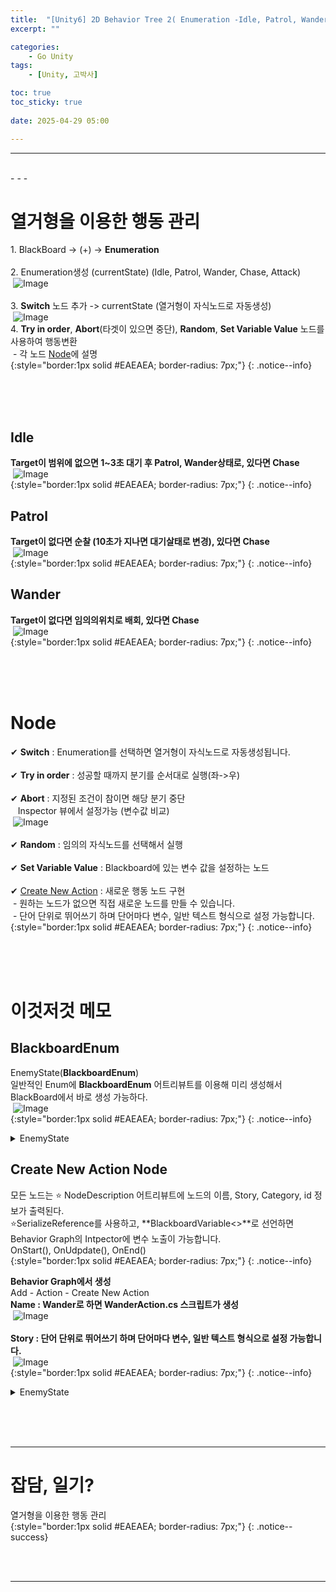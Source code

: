 ```yaml
---
title:  "[Unity6] 2D Behavior Tree 2( Enumeration -Idle, Patrol, Wander  ) "
excerpt: ""

categories:
    - Go Unity
tags:
    - [Unity, 고박사]

toc: true
toc_sticky: true
 
date: 2025-04-29 05:00

---
```

- - -


<br>
- - - 

# 열거형을 이용한 행동 관리
1.&nbsp;BlackBoard -> (+) -> **Enumeration**  
&nbsp;  
2.&nbsp;Enumeration생성 (currentState)  (Idle, Patrol, Wander, Chase, Attack)  
&nbsp;![Image](https://github.com/levell1/levell1.github.io/blob/main/Image/Unity6_AiNav/Behavior2_1.png?raw=true)  
&nbsp;  
3.&nbsp;**Switch** 노드 추가 -> currentState (열거형이 자식노드로 자동생성)  
&nbsp;![Image](https://github.com/levell1/levell1.github.io/blob/main/Image/Unity6_AiNav/Behavior2_3.png?raw=true)  
4.&nbsp;**Try in order**, **Abort**(타겟이 있으면 중단), **Random**, **Set Variable Value** 노드를 사용하여 행동변환  
&nbsp;- 각 노드 [Node](https://levell1.github.io/go%20unity/GoUnityBehavior2/#node)에 설명  
{:style="border:1px solid #EAEAEA; border-radius: 7px;"}
{: .notice--info}  

<br><br><br>

## Idle
**Target이 범위에 없으면 1~3초 대기 후 Patrol, Wander상태로, 있다면 Chase**  
&nbsp;![Image](https://github.com/levell1/levell1.github.io/blob/main/Image/Unity6_AiNav/Behavior2_idle.png?raw=true)   
{:style="border:1px solid #EAEAEA; border-radius: 7px;"}
{: .notice--info}  

## Patrol
**Target이 없다면 순찰 (10초가 지나면 대기살태로 변경), 있다면 Chase**  
&nbsp;![Image](https://github.com/levell1/levell1.github.io/blob/main/Image/Unity6_AiNav/Behavior2_patrol.png?raw=true)   
{:style="border:1px solid #EAEAEA; border-radius: 7px;"}
{: .notice--info}  

## Wander
**Target이 없다면 임의의위치로 배회, 있다면 Chase**  
&nbsp;![Image](https://github.com/levell1/levell1.github.io/blob/main/Image/Unity6_AiNav/Behavior2_Wander.png?raw=true)   
{:style="border:1px solid #EAEAEA; border-radius: 7px;"}
{: .notice--info}  


<br><br><br>

# Node
✔ **Switch** : Enumeration를 선택하면 열거형이 자식노드로 자동생성됩니다.  
&nbsp;  
✔ **Try in order** : 성공할 때까지 분기를 순서대로 실행(좌->우)  
&nbsp;  
✔ **Abort** : 지정된 조건이 참이면 해당 분기 중단  
&nbsp;&nbsp; Inspector 뷰에서 설정가능 (변수값 비교)  
&nbsp;![Image](https://github.com/levell1/levell1.github.io/blob/main/Image/Unity6_AiNav/Behavior2_4.png?raw=true)  
&nbsp;  
✔ **Random** : 임의의 자식노드를 선택해서 실행  
&nbsp;  
✔ **Set Variable Value** : Blackboard에 있는 변수 값을 설정하는 노드  
&nbsp;  
✔ [Create New Action](https://levell1.github.io/go%20unity/GoUnityBehavior2/#create-new-action-node) : 새로운 행동 노드 구현   
&nbsp;- 원하는 노드가 없으면 직접 새로운 노드를 만들 수 있습니다.   
&nbsp;- 단어 단위로 뛰어쓰기 하며 단어마다 변수, 일반 텍스트 형식으로 설정 가능합니다.   
{:style="border:1px solid #EAEAEA; border-radius: 7px;"}
{: .notice--info}  


<br><br><br>

# 이것저것 메모

## BlackboardEnum
EnemyState(**BlackboardEnum**)  
일반적인 Enum에 **BlackboardEnum** 어트리뷰트를 이용해 미리 생성해서 BlackBoard에서 바로 생성 가능하다.  
&nbsp;![Image](https://github.com/levell1/levell1.github.io/blob/main/Image/Unity6_AiNav/Behavior2_2.png?raw=true)  
{:style="border:1px solid #EAEAEA; border-radius: 7px;"}
{: .notice--info}  

<details>
<summary>EnemyState</summary>
<div class="notice--primary" markdown="1"> 

```c# 
using Unity.Behavior;

[BlackboardEnum]
public enum EnemyState
{
    Idle,
	Patrol,
	Wandor,
	Chase,
	Attack
}
```
</div>
</details>

## Create New Action Node
모든 노드는 ⭐ NodeDescription 어트리뷰트에 노드의 이름, Story, Category, id 정보가 출력된다.  
⭐SerializeReference를 사용하고, **BlackboardVariable<>**로 선언하면 Behavior Graph의 Intpector에 변수 노출이 가능합니다.  
OnStart(), OnUdpdate(), OnEnd()  
{:style="border:1px solid #EAEAEA; border-radius: 7px;"}
{: .notice--info}  


**Behavior Graph에서 생성**  
Add - Action - Create New Action  
**Name : Wander로 하면 WanderAction.cs 스크립트가 생성**  
&nbsp;![Image](https://github.com/levell1/levell1.github.io/blob/main/Image/Unity6_AiNav/Behavior2_CreateActionNode.png?raw=true)  
&nbsp;  
**Story : 단어 단위로 뛰어쓰기 하며 단어마다 변수, 일반 텍스트 형식으로 설정 가능합니다.**  
&nbsp;![Image](https://github.com/levell1/levell1.github.io/blob/main/Image/Unity6_AiNav/Behavior2_CreateActionNode2.png?raw=true)  
{:style="border:1px solid #EAEAEA; border-radius: 7px;"}
{: .notice--info}  

<details>
<summary>EnemyState</summary>
<div class="notice--primary" markdown="1"> 

```c# 
using System;
using Unity.Behavior;
using UnityEngine;
using Action = Unity.Behavior.Action;
using Unity.Properties;
using UnityEngine.AI;

//모든 노드는  NodeDescription 어트리뷰트에 노드의 이름, Story, Category, id 정보가 출력된다.  
[Serializable, GeneratePropertyBag]
[NodeDescription(name: "Wander", story: "[Self] Navigate To WanderPosition", category: "Action", id: "7ca2472cbc539bcb9415b66682de271e")]
public partial class WanderAction : Action
{
    //SerializeReference를 사용하고, BlackboardVariable<>로 선언하면 Behavior Graph의 Intpector에 변수 노출이 가능합니다.  
    [SerializeReference] public BlackboardVariable<GameObject> Self;

    private NavMeshAgent agent;
    private Vector3 wanderPosition;
    private float currentWanderTime = 0f;
    private float maxWanderTime = 5f;

    protected override Status OnStart()
    {
        int jitterMin = 0;
        int jitterMax = 360;
        float wanderRadius = UnityEngine.Random.Range(2.5f, 6f);
        int wanderJitter = UnityEngine.Random.Range(jitterMin, jitterMax);

        // 목표 위치 = 자신(Self)의 위치 + 각도(wanderJitter)에 해당하는 반지름(wanderRadius) 크기의 원의 둘레 위치
        wanderPosition = Self.Value.transform.position + Utils.GetPositionFromAngle(wanderRadius, wanderJitter);
        agent = Self.Value.GetComponent<NavMeshAgent>();
        agent.SetDestination(wanderPosition);
        currentWanderTime = Time.time;

        return Status.Running;
    }

    protected override Status OnUpdate()
    {
        if ((wanderPosition - Self.Value.transform.position).sqrMagnitude < 0.1f
            || Time.time - currentWanderTime > maxWanderTime)
        {
            return Status.Success;
        }

        return Status.Running;
    }

    protected override void OnEnd()
    {
    }
}
```
</div>
</details>

<br><br><br>
- - - 

# 잡담, 일기?
열거형을 이용한 행동 관리  
{:style="border:1px solid #EAEAEA; border-radius: 7px;"}
{: .notice--success}  


<br><br>
- - -